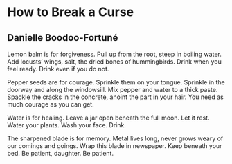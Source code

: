 # How to Break a Curse
## Danielle Boodoo-Fortuné
Lemon balm is for forgiveness.
Pull up from the root, steep
in boiling water. Add locusts’ wings,
salt, the dried bones of hummingbirds.
Drink when you feel ready.
Drink even if you do not.

Pepper seeds are for courage.
Sprinkle them on your tongue.
Sprinkle in the doorway and along
the windowsill. Mix pepper and water
to a thick paste. Spackle the cracks
in the concrete, anoint the part
in your hair. You need as much
courage as you can get.

Water is for healing.
Leave a jar open beneath the full moon.
Let it rest. Water your plants.
Wash your face. Drink.

The sharpened blade is for memory.
Metal lives long, never grows weary
of our comings and goings. Wrap this blade
in newspaper. Keep beneath your bed.
Be patient, daughter.
Be patient.
